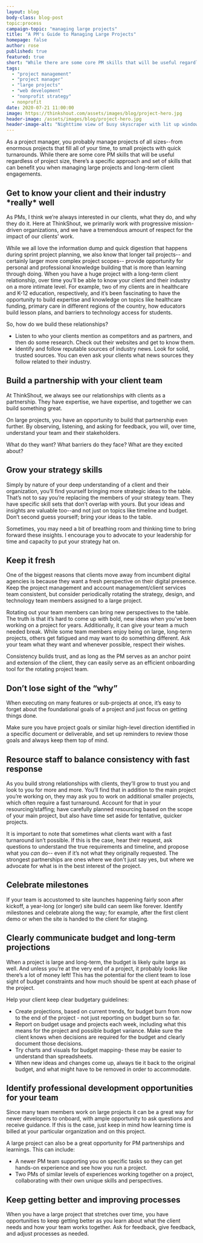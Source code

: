 ```yaml
---
layout: blog
body-class: blog-post
topic:process
campaign-topic: "managing large projects"
title: "A PM's Guide to Managing Large Projects"
homepage: false
author: rose
published: true
featured: true
short: "While there are some core PM skills that will be useful regardless of project size, there’s a specific approach and set of skills that can benefit you when managing large projects and long-term client engagements."
tags:
  - "project management"
  - "project manager"
  - "large projects"
  - "web development"
  - "nonprofit strategy"
  - nonprofit
date: 2020-07-21 11:00:00
image: https://thinkshout.com/assets/images/blog/project-hero.jpg
header-image: /assets/images/blog/project-hero.jpg
header-image-alt: "Nighttime view of busy skyscraper with lit up windows."
---
```

As a project manager, you probably manage projects of all sizes--from enormous projects that fill all of your time, to small projects with quick turnarounds. While there are some core PM skills that will be useful regardless of project size, there’s a specific approach and set of skills that can benefit you when managing large projects and long-term client engagements. 

## Get to know your client and their industry \*really\* well

As PMs, I think we’re always interested in our clients, what they do, and why they do it. Here at ThinkShout, we primarily work with progressive mission-driven organizations, and we have a tremendous amount of respect for the impact of our clients’ work. 

While we all love the information dump and quick digestion that happens during sprint project planning, we also know that longer tail projects-- and certainly larger more complex project scopes-- provide opportunity for personal and professional knowledge building that is more than learning through doing. When you have a huge project with a long-term client relationship, over time you’ll be able to know your client and their industry on a more intimate level. For example, two of my clients are in healthcare and K-12 education, respectively, and it’s been fascinating to have the opportunity to build expertise and knowledge on topics like healthcare funding, primary care in different regions of the country, how educators build lesson plans, and barriers to technology access for students. 

So, how do we build these relationships?

- Listen to who your clients mention as competitors and as partners, and then do some research. Check out their websites and get to know them.
- Identify and follow reputable sources of industry news. Look for solid, trusted sources. You can even ask your clients what news sources they follow related to their industry. 

## Build a partnership with your client team

At ThinkShout, we always see our relationships with clients as a partnership. They have expertise, we have expertise, and together we can build something great.

On large projects, you have an opportunity to build that partnership even further. By observing, listening, and asking for feedback, you will, over time, understand your team and their stakeholders.

What do they want? What barriers do they face? What are they excited about? 

## Grow your strategy skills

Simply by nature of your deep understanding of a client and their organization, you’ll find yourself bringing more strategic ideas to the table. That’s not to say you’re replacing the members of your strategy team. They have specific skill sets that don’t overlap with yours. But your ideas and insights are valuable too--and not just on topics like timeline and budget. Don’t second guess yourself; bring your ideas to the table. 

Sometimes, you may need a bit of breathing room and thinking time to bring forward these insights. I encourage you to advocate to your leadership for time and capacity to put your strategy hat on. 

## Keep it fresh

One of the biggest reasons that clients move away from incumbent digital agencies is because they want a fresh perspective on their digital presence. Keep the project management and account management/client services team consistent, but consider periodically rotating the strategy, design, and technology team members assigned to a large project. 

Rotating out your team members can bring new perspectives to the table. The truth is that it’s hard to come up with bold, new ideas when you’ve been working on a project for years. Additionally, it can give your team a much needed break. While some team members enjoy being on large, long-term projects, others get fatigued and may want to do something different. Ask your team what they want and whenever possible, respect their wishes.

Consistency builds trust, and as long as the PM serves as an anchor point and extension of the client, they can easily serve as an efficient onboarding tool for the rotating project team.

## Don’t lose sight of the “why”

When executing on many features or sub-projects at once, it’s easy to forget about the foundational goals of a project and just focus on getting things done.

Make sure you have project goals or similar high-level direction identified in a specific document or deliverable, and set up reminders to review those goals and always keep them top of mind. 

## Resource staff to balance consistency with fast response

As you build strong relationships with clients, they’ll grow to trust you and look to you for more and more. You’ll find that in addition to the main project you’re working on, they may ask you to work on additional smaller projects, which often require a fast turnaround. Account for that in your resourcing/staffing; have carefully planned resourcing based on the scope of your main project, but also have time set aside for tentative, quicker projects. 

It is important to note that sometimes what clients want with a fast turnaround isn’t possible. If this is the case, hear their request, ask questions to understand the true requirements and timeline, and propose what you *can* do-- even if it’s not what they originally requested. The strongest partnerships are ones where we don't just say yes, but where we advocate for what is in the best interest of the project.

## Celebrate milestones

If your team is accustomed to site launches happening fairly soon after kickoff, a year-long (or longer) site build can seem like forever. Identify milestones and celebrate along the way; for example, after the first client demo or when the site is handed to the client for staging. 

## Clearly communicate budget and long-term projections

When a project is large and long-term, the budget is likely quite large as well. And unless you’re at the very end of a project, it probably looks like there’s a lot of money left! This has the potential for the client team to lose sight of budget constraints and how much should be spent at each phase of the project.

 Help your client keep clear budgetary guidelines:
 
- Create projections, based on current trends, for budget burn from now to the end of the project - not just reporting on budget burn so far. 
- Report on budget usage and projects each week, including what this means for the project and possible budget variance. Make sure the client knows when decisions are required for the budget and clearly document those decisions. 
- Try charts and visuals for budget mapping- these may be easier to understand than spreadsheets. 
- When new ideas and changes come up, always tie it back to the original budget, and what might have to be removed in order to accommodate. 

## Identify professional development opportunities for your team

Since many team members work on large projects it can be a great way for newer developers to onboard, with ample opportunity to ask questions and receive guidance. If this is the case, just keep in mind how learning time is billed at your particular organization and on this project. 

A large project can also be a great opportunity for PM partnerships and learnings. This can include:

- A newer PM team supporting you on specific tasks so they can get hands-on experience and see how you run a project.
- Two PMs of similar levels of experiences working together on a project, collaborating with their own unique skills and perspectives. 

## Keep getting better and improving processes

When you have a large project that stretches over time, you have opportunities to keep getting better as you learn about what the client needs and how your team works together. Ask for feedback, give feedback, and adjust processes as needed. 
